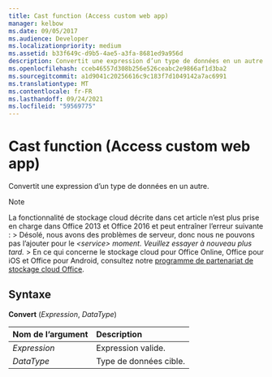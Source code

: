 ```yaml
---
title: Cast function (Access custom web app)
manager: kelbow
ms.date: 09/05/2017
ms.audience: Developer
ms.localizationpriority: medium
ms.assetid: b33f649c-d9b5-4ae5-a3fa-8681ed9a956d
description: Convertit une expression d’un type de données en un autre.
ms.openlocfilehash: cceb46557d308b256e526ceabc2e9866af1d3ba2
ms.sourcegitcommit: a1d9041c20256616c9c183f7d1049142a7ac6991
ms.translationtype: MT
ms.contentlocale: fr-FR
ms.lasthandoff: 09/24/2021
ms.locfileid: "59569775"
---
```

# <a name="cast-function-access-custom-web-app"></a>Cast function (Access custom web app)

Convertit une expression d’un type de données en un autre.
  
> [!NOTE]
> La fonctionnalité de stockage cloud décrite dans cet article n’est plus prise en charge dans Office 2013 et Office 2016 et peut entraîner l’erreur suivante : > Désolé, nous avons des problèmes de serveur, donc nous ne pouvons pas l’ajouter pour le *\<service\> moment. Veuillez essayer à nouveau plus tard.* > En ce qui concerne le stockage cloud pour Office Online, Office pour iOS et Office pour Android, consultez notre [programme de partenariat de stockage cloud Office](https://dev.office.com/programs/officecloudstorage). 
  
## <a name="syntax"></a>Syntaxe

**Convert** (*Expression*, *DataType*) 
  
|**Nom de l’argument**|**Description**|
|:-----|:-----|
| *Expression*  <br/> |Expression valide.  <br/> |
| *DataType*  <br/> |Type de données cible.  <br/> |
   

